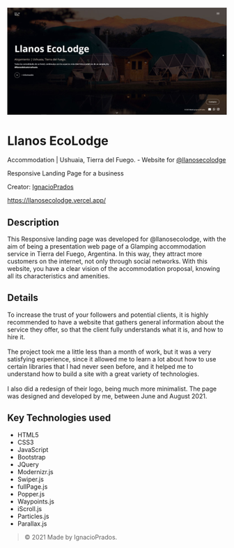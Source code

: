 ![banner](https://raw.githubusercontent.com/IgnacioPrados/llanosecolodge/main/img/preview.JPG)
# Llanos EcoLodge

Accommodation | Ushuaia, Tierra del Fuego. - Website for [@llanosecolodge](https://www.instagram.com/llanosecolodge/)

Responsive Landing Page for a business

Creator: [IgnacioPrados](https://github.com/IgnacioPrados)

https://llanosecolodge.vercel.app/

## Description
This Responsive landing page was developed for @llanosecolodge, with the aim of being a presentation web page of a Glamping accommodation service in Tierra del Fuego, Argentina. In this way, they attract more customers on the internet, not only through social networks. With this website, you have a clear vision of the accommodation proposal, knowing all its characteristics and amenities.

## Details
To increase the trust of your followers and potential clients, it is highly recommended to have a website that gathers general information about the service they offer, so that the client fully understands what it is, and how to hire it.
<br><br>
The project took me a little less than a month of work, but it was a very satisfying experience, since it allowed me to learn a lot about how to use certain libraries that I had never seen before, and it helped me to understand how to build a site with a great variety of technologies.
<br><br>
I also did a redesign of their logo, being much more minimalist. The page was designed and developed by me, between June and August 2021.

## Key Technologies used
- HTML5
- CSS3
- JavaScript
- Bootstrap
- JQuery
- Modernizr.js
- Swiper.js
- fullPage.js
- Popper.js
- Waypoints.js
- iScroll.js
- Particles.js
- Parallax.js

> © 2021 Made by IgnacioPrados.
